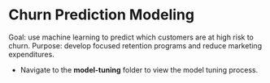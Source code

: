 # Churn Prediction Modeling

Goal: use machine learning to predict which customers are at high risk to churn. 
Purpose: develop focused retention programs and reduce marketing expenditures.


* Navigate to the **model-tuning** folder to view the model tuning process.
